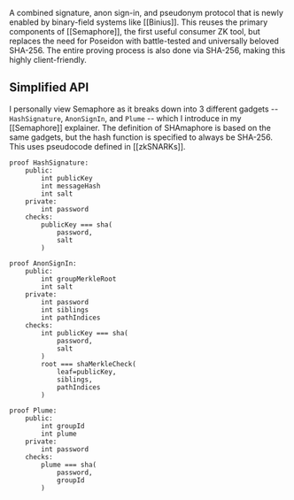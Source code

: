 A combined signature, anon sign-in, and pseudonym protocol that is newly enabled by binary-field systems like [[Binius]]. This reuses the primary components of [[Semaphore]], the first useful consumer ZK tool, but replaces the need for Poseidon with battle-tested and universally beloved SHA-256. The entire proving process is also done via SHA-256, making this highly client-friendly.

## Simplified API

I personally view Semaphore as it breaks down into 3 different gadgets -- `HashSignature`, `AnonSignIn`, and `Plume` -- which I introduce in my [[Semaphore]] explainer. The definition of SHAmaphore is based on the same gadgets, but the hash function is specified to always be SHA-256. This uses pseudocode defined in [[zkSNARKs]].

```
proof HashSignature:
	public:
		int publicKey
		int messageHash
		int salt
	private:
		int password
	checks:
		publicKey === sha(
			password, 
			salt
		)
```

```
proof AnonSignIn:
	public:
		int groupMerkleRoot
		int salt
	private:
		int password
		int siblings
		int pathIndices
	checks:
		int publicKey === sha(
			password,
			salt
		)
		root === shaMerkleCheck(
			leaf=publicKey,
			siblings,
			pathIndices
		)
```

```
proof Plume:
	public:
		int groupId
		int plume
	private:
		int password
	checks:
		plume === sha(
			password,
			groupId
		)
```


